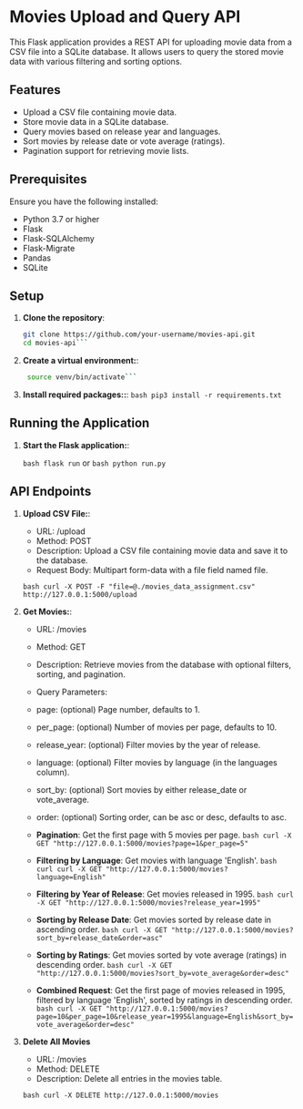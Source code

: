 # Movies Upload and Query API

This Flask application provides a REST API for uploading movie data from a CSV file into a SQLite database. It allows users to query the stored movie data with various filtering and sorting options.

## Features

- Upload a CSV file containing movie data.
- Store movie data in a SQLite database.
- Query movies based on release year and languages.
- Sort movies by release date or vote average (ratings).
- Pagination support for retrieving movie lists.

## Prerequisites

Ensure you have the following installed:

- Python 3.7 or higher
- Flask
- Flask-SQLAlchemy
- Flask-Migrate
- Pandas
- SQLite

## Setup

1. **Clone the repository**:

   ```bash 
   git clone https://github.com/your-username/movies-api.git
   cd movies-api```

2. **Create a virtual environment:**:
   ```bash python3 -m venv venv
    source venv/bin/activate```

3. **Install required packages::**:
    ```bash pip3 install -r requirements.txt```

## Running the Application

1. **Start the Flask application:**:

   ```bash flask run```
   or
   ```bash python run.py```

## API Endpoints

1. **Upload CSV File:**:
    - URL: /upload
    - Method: POST
    - Description: Upload a CSV file containing movie data and save it to the database.
    - Request Body: Multipart form-data with a file field named file.

    ```bash curl -X POST -F "file=@./movies_data_assignment.csv" http://127.0.0.1:5000/upload ```

2. **Get Movies:**:
    - URL: /movies
    - Method: GET
    - Description: Retrieve movies from the database with optional filters, sorting, and pagination.
    - Query Parameters:
    - page: (optional) Page number, defaults to 1.
    - per_page: (optional) Number of movies per page, defaults to 10.
    - release_year: (optional) Filter movies by the year of release.
    - language: (optional) Filter movies by language (in the languages column).
    - sort_by: (optional) Sort movies by either release_date or vote_average.
    - order: (optional) Sorting order, can be asc or desc, defaults to asc.

    - **Pagination**: Get the first page with 5 movies per page.
    ```bash curl -X GET "http://127.0.0.1:5000/movies?page=1&per_page=5"```

    - **Filtering by Language**: Get movies with language 'English'.
    ```bash curl curl -X GET "http://127.0.0.1:5000/movies?language=English"```

    - **Filtering by Year of Release**: Get movies released in 1995.
    ```bash curl -X GET "http://127.0.0.1:5000/movies?release_year=1995"```

    - **Sorting by Release Date**: Get movies sorted by release date in ascending order.
    ```bash curl -X GET "http://127.0.0.1:5000/movies?sort_by=release_date&order=asc"```

    - **Sorting by Ratings**: Get movies sorted by vote average (ratings) in descending order.
    ```bash curl -X GET "http://127.0.0.1:5000/movies?sort_by=vote_average&order=desc"```

    - **Combined Request**: Get the first page of movies released in 1995, filtered by language 'English', sorted by ratings in descending order.
    ```bash curl -X GET "http://127.0.0.1:5000/movies?page=10&per_page=10&release_year=1995&language=English&sort_by=vote_average&order=desc"```

3. **Delete All Movies**
    - URL: /movies
    - Method: DELETE
    - Description: Delete all entries in the movies table.

    ```bash curl -X DELETE http://127.0.0.1:5000/movies```





